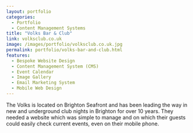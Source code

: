 ```yaml
---
layout: portfolio
categories: 
  - Portfolio
  - Content Management Systems
title: "Volks Bar & Club"
link: volksclub.co.uk
image: /images/portfolio/volksclub.co.uk.jpg
permalink: portfolio/volks-bar-and-club.html
features:
  - Bespoke Website Design
  - Content Management System (CMS)
  - Event Calendar
  - Image Gallery
  - Email Marketing System
  - Mobile Web Design
---
```


The Volks is located on Brighton Seafront and has been leading the way in new and underground club nights in Brighton for over 10 years. They needed a website which was simple to manage and on which their guests could easily check current events, even on their mobile phone.